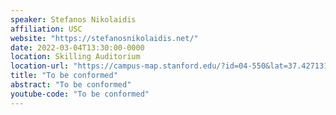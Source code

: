 ```yaml
---
speaker: Stefanos Nikolaidis
affiliation: USC
website: "https://stefanosnikolaidis.net/"
date: 2022-03-04T13:30:00-0000
location: Skilling Auditorium
location-url: "https://campus-map.stanford.edu/?id=04-550&lat=37.42713104&lng=-122.17284632&zoom=17&srch=Skilling%20Auditorium"
title: "To be conformed"
abstract: "To be conformed"
youtube-code: "To be conformed"
---
```

